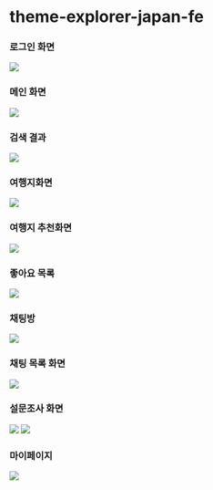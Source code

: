 # theme-explorer-japan-fe


### 로그인 화면

![](images/1.png)

### 메인 화면

![](images/2.png)

### 검색 결과

![](images/3.png)

### 여행지화면

![](images/4.png)


### 여행지 추천화면

![](images/5.png)

### 좋아요 목록

![](images/6.png)


### 채팅방

![](images/7.png)

### 채팅 목록 화면

![](images/8.png)


### 설문조사 화면

![](images/9-1.png)
![](images/9-2.png)

### 마이페이지

![](images/10.png)
